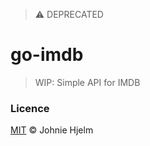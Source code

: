 > ⚠️ DEPRECATED

# go-imdb

> WIP: Simple API for IMDB

### Licence

[MIT](/LICENCE) © Johnie Hjelm

